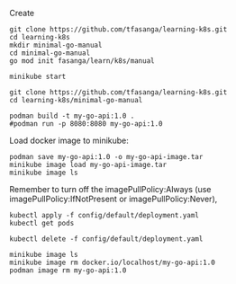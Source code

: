 Create

```shell
git clone https://github.com/tfasanga/learning-k8s.git
cd learning-k8s
mkdir minimal-go-manual
cd minimal-go-manual
go mod init fasanga/learn/k8s/manual
```

```shell
minikube start
```

```shell
git clone https://github.com/tfasanga/learning-k8s.git
cd learning-k8s/minimal-go-manual
```

```shell
podman build -t my-go-api:1.0 .
#podman run -p 8080:8080 my-go-api:1.0

```
Load docker image to minikube:

```shell
podman save my-go-api:1.0 -o my-go-api-image.tar
minikube image load my-go-api-image.tar
minikube image ls
```

Remember to turn off the imagePullPolicy:Always
(use imagePullPolicy:IfNotPresent or imagePullPolicy:Never),

```shell
kubectl apply -f config/default/deployment.yaml
kubectl get pods
```

```shell
kubectl delete -f config/default/deployment.yaml
```

```shell
minikube image ls
minikube image rm docker.io/localhost/my-go-api:1.0
podman image rm my-go-api:1.0
```